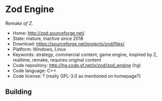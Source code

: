 # Zod Engine

_Remake of Z._

- Home: http://zod.sourceforge.net/
- State: mature, inactive since 2018
- Download: https://sourceforge.net/projects/zod/files/
- Platform: Windows, Linux
- Keywords: strategy, commercial content, game engine, inspired by Z, realtime, remake, requires original content
- Code repository:  http://hg.code.sf.net/p/zod/zod_engine (hg)
- Code language: C++
- Code license: ? (really GPL-3.0 as mentioned on homepage?)

## Building
